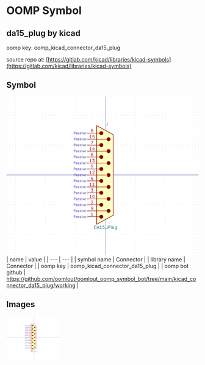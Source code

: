 # OOMP Symbol  
## da15_plug  by kicad  
  
oomp key: oomp_kicad_connector_da15_plug  
  
source repo at: [https://gitlab.com/kicad/libraries/kicad-symbols](https://gitlab.com/kicad/libraries/kicad-symbols)  
## Symbol  
  
[![working.png](working_600.png)](working.png)  
| name | value | 
| --- | --- | 
| symbol name | Connector | 
| library name | Connector | 
| oomp key | oomp_kicad_connector_da15_plug | 
| oomp bot github | https://github.com/oomlout/oomlout_oomp_symbol_bot/tree/main/kicad_connector_da15_plug/working | 
## Images  
  
[![working.png](working_140.png)](working.png)  
